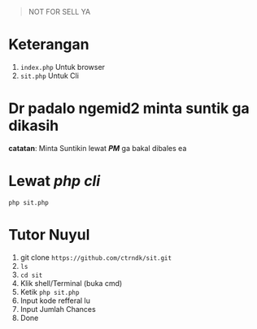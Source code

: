 > NOT FOR SELL YA
# Keterangan
1. ```index.php``` Untuk browser
2. ```sit.php``` Untuk Cli

# Dr padalo ngemid2 minta suntik ga dikasih

**catatan**: Minta Suntikin lewat ***PM*** ga bakal dibales ea

# Lewat ***php cli***
```php sit.php```

# Tutor Nuyul

1. git clone ```https://github.com/ctrndk/sit.git```
2. ```ls```
3. ```cd sit```
4. Klik shell/Terminal (buka cmd)
5. Ketik ```php sit.php```
6. Input kode refferal lu
7. Input Jumlah Chances
8. Done
